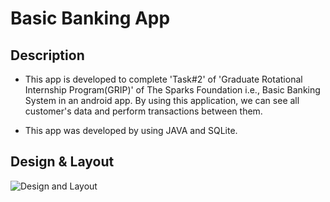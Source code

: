 # Basic Banking App
## Description
- This app is developed to complete 'Task#2' of 'Graduate Rotational Internship Program(GRIP)' of The Sparks Foundation i.e., Basic Banking System in an android app. By using this   application, we can see all customer's data and perform transactions between them.

- This app was developed by using JAVA and SQLite.

## Design & Layout

![Design and Layout](https://user-images.githubusercontent.com/68188826/125959769-119fa398-a710-4ee1-872f-f51f29d46224.png)


  

